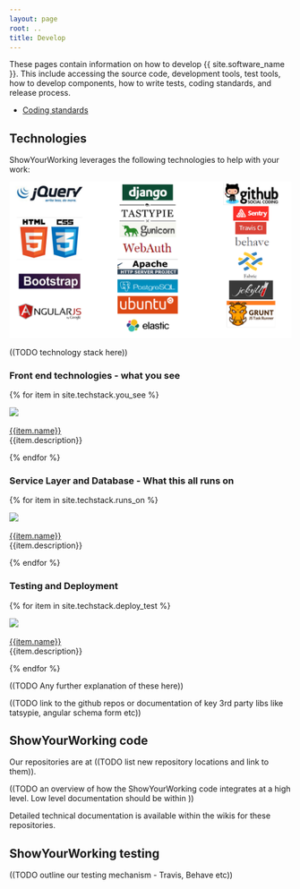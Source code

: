 ```yaml
---
layout: page
root: ..
title: Develop
---
```


These pages contain information on how to develop
{{ site.software_name }}. This include accessing the source code,
development tools, test tools, how to develop components, how to
write tests, coding standards, and release process.

* [Coding standards](./CodingStandards.html)

## Technologies

ShowYourWorking leverages the following technologies to help with your work:

<img src="/assets/images/tech_stack/overview.png">

((TODO technology stack here))

<section class="tech-stack" id="tech-stack">

### Front end technologies - what you see

{% for item in site.techstack.you_see %}

<div id="{{item.id}}" class="tech-stack-item">
<div class="row">
  <div class="col-xs-3"><img src="/assets/images/tech_stack/{{item.id}}.png" class="img img-responsive"></div>
  <div class="col-xs-9"><p><a href="{{item.link}}">{{item.name}}</a><br>{{item.description}}</p></div>
</div>
</div>

{% endfor %}

### Service Layer and Database - What this all runs on

{% for item in site.techstack.runs_on %}

<div id="{{item.id}}" class="tech-stack-item">
<div class="row">
  <div class="col-xs-3"><img src="/assets/images/tech_stack/{{item.id}}.png" class="img img-responsive"></div>
  <div class="col-xs-9"><p><a href="{{item.link}}">{{item.name}}</a><br>{{item.description}}</p></div>
</div>
</div>

{% endfor %}

### Testing and Deployment

{% for item in site.techstack.deploy_test %}

<div id="{{item.id}}" class="tech-stack-item">
<div class="row">
  <div class="col-xs-3"><img src="/assets/images/tech_stack/{{item.id}}.png" class="img img-responsive"></div>
  <div class="col-xs-9"><p><a href="{{item.link}}">{{item.name}}</a><br>{{item.description}}</p></div>
</div>
</div>

{% endfor %}

</section>

((TODO Any further explanation of these here))

((TODO link to the github repos or documentation of key 3rd party libs like tatsypie, angular schema form etc))

## ShowYourWorking code

Our repositories are at ((TODO list new repository locations and link to them)).

((TODO an overview of how the ShowYourWorking code integrates at a high level. Low level documentation should be within ))

Detailed technical documentation is available within the wikis for these repositories.

## ShowYourWorking testing

((TODO outline our testing mechanism - Travis, Behave etc))


